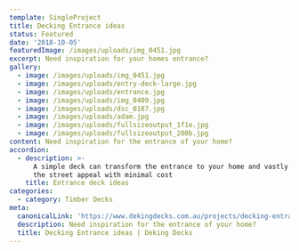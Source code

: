 ```yaml
---
template: SingleProject
title: Decking Entrance ideas
status: Featured
date: '2018-10-05'
featuredImage: /images/uploads/img_0451.jpg
excerpt: Need inspiration for your homes entrance?
gallery:
  - image: /images/uploads/img_0451.jpg
  - image: /images/uploads/entry-deck-large.jpg
  - image: /images/uploads/entrance.jpg
  - image: /images/uploads/img_0409.jpg
  - image: /images/uploads/dsc_0187.jpg
  - image: /images/uploads/adam.jpg
  - image: /images/uploads/fullsizeoutput_1f1e.jpg
  - image: /images/uploads/fullsizeoutput_200b.jpg
content: Need inspiration for the entrance of your home?
accordion:
  - description: >-
      A simple deck can transform the entrance to your home and vastly improve
      the street appeal with minimal cost
    title: Entrance deck ideas
categories:
  - category: Timber Decks
meta:
  canonicalLink: 'https://www.dekingdecks.com.au/projects/decking-entrance-ideas/'
  description: Need inspiration for the entrance of your home?
  title: Decking Entrance ideas | Deking Decks
---
```


